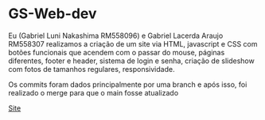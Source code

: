 # GS-Web-dev

Eu (Gabriel Luni Nakashima RM558096) e Gabriel Lacerda Araujo RM558307 realizamos a criação de um site via HTML, javascript e CSS com botões funcionais que acendem com o passar do mouse, páginas diferentes, footer e header, sistema de login e senha, criação de slideshow com fotos de tamanhos regulares, responsividade.

Os commits foram dados principalmente por uma branch e após isso, foi realizado o merge para que o main fosse atualizado

<a href="index.html">Site</a>
